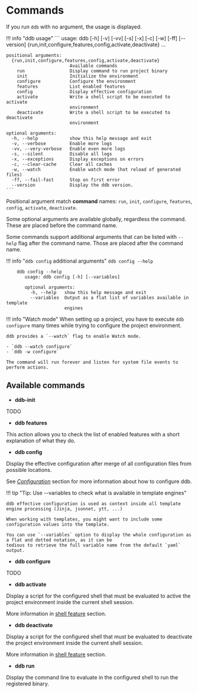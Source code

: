 Commands
========

If you run `ddb` with no argument, the usage is displayed.

!!! info "ddb usage"
    ```
    usage: ddb [-h] [-v] [-vv] [-s] [-x] [-c] [-w] [-ff] [--version]
               {run,init,configure,features,config,activate,deactivate} ...
    
    positional arguments:
      {run,init,configure,features,config,activate,deactivate}
                            Available commands
        run                 Display command to run project binary
        init                Initialize the environment
        configure           Configure the environment
        features            List enabled features
        config              Display effective configuration
        activate            Write a shell script to be executed to activate
                            environment
        deactivate          Write a shell script to be executed to deactivate
                            environment
    
    optional arguments:
      -h, --help            show this help message and exit
      -v, --verbose         Enable more logs
      -vv, --very-verbose   Enable even more logs
      -s, --silent          Disable all logs
      -x, --exceptions      Display exceptions on errors
      -c, --clear-cache     Clear all caches
      -w, --watch           Enable watch mode (hot reload of generated files)
      -ff, --fail-fast      Stop on first error
      --version             Display the ddb version.
    ```

Positional argument match **command** names: `run`, `init`, `configure`, `features`, `config`, `activate`, `deactivate`.

Some optional arguments are available globally, regardless the command. These are placed before the command name.

Some commands support additional arguments that can be listed with `--help` flag after the command name. 
Those are placed after the command name.

!!! info "`ddb config` additional arguments"
    `ddb config --help`

        ddb config --help
           usage: ddb config [-h] [--variables]
           
           optional arguments:
             -h, --help   show this help message and exit
             --variables  Output as a flat list of variables available in template
                          engines

!!! info "Watch mode"
    When setting up a project, you have to execute `ddb configure` many times while trying to configure the project 
    environment.
    
    ddb provides a `--watch` flag to enable Watch mode.
    
    - `ddb --watch configure`
    - `ddb -w configure`
    
    The command will run forever and listen for system file events to perform actions.

Available commands
---

- **ddb-init**

TODO

- **ddb features**

This action allows you to check the list of enabled features with a short explanation of what they do. 

- **ddb config**

Display the effective configuration after merge of all configuration files from possible locations.

See *[Configuration](./configuration.md)* section for more information about how to configure ddb.
    
!!! tip "Tip: Use --variables to check what is available in template engines"
    
    ddb effective configuration is used as context inside all template engine processing (Jinja, jsonnet, ytt, ...)
    
    When working with templates, you might want to include some configuration values into the template.
    
    You can use `--variables` option to display the whole configuration as a flat and dotted notation, as it can be 
    tedious to retrieve the full variable name from the default `yaml` output. 

- **ddb configure**

TODO

- **ddb activate**

Display a script for the configured shell that must be evaluated to active the project environment inside the current 
shell session.

More information in [shell feature](./features/shell.md) section.

- **ddb deactivate**

Display a script for the configured shell that must be evaluated to deactivate the project environment inside the current 
shell session.

More information in [shell feature](./features/shell.md) section.

- **ddb run**

Display the command line to evaluate in the configured shell to run the registered binary.
